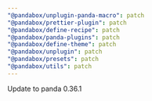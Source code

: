 ```yaml
---
"@pandabox/unplugin-panda-macro": patch
"@pandabox/prettier-plugin": patch
"@pandabox/define-recipe": patch
"@pandabox/panda-plugins": patch
"@pandabox/define-theme": patch
"@pandabox/unplugin": patch
"@pandabox/presets": patch
"@pandabox/utils": patch
---
```


Update to panda 0.36.1
